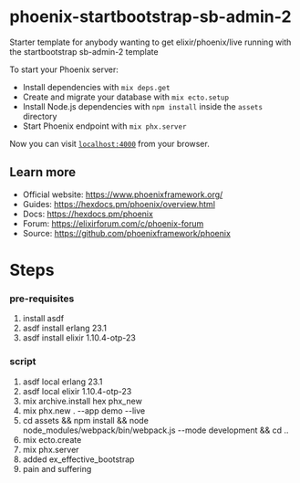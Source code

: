 # phoenix-startbootstrap-sb-admin-2
Starter template for anybody wanting to get elixir/phoenix/live running with the startbootstrap sb-admin-2 template

To start your Phoenix server:
  * Install dependencies with `mix deps.get`
  * Create and migrate your database with `mix ecto.setup`
  * Install Node.js dependencies with `npm install` inside the `assets` directory
  * Start Phoenix endpoint with `mix phx.server`

Now you can visit [`localhost:4000`](http://localhost:4000) from your browser.

## Learn more

  * Official website: https://www.phoenixframework.org/
  * Guides: https://hexdocs.pm/phoenix/overview.html
  * Docs: https://hexdocs.pm/phoenix
  * Forum: https://elixirforum.com/c/phoenix-forum
  * Source: https://github.com/phoenixframework/phoenix

# Steps
### pre-requisites
1. install asdf
1. asdf install erlang 23.1
1. asdf install elixir 1.10.4-otp-23

### script
1. asdf local erlang 23.1
1. asdf local elixir 1.10.4-otp-23
1. mix archive.install hex phx_new
1. mix phx.new .  --app demo --live
1. cd assets && npm install && node node_modules/webpack/bin/webpack.js --mode development && cd ..
1. mix ecto.create
1. mix phx.server
1. added ex_effective_bootstrap 
1. pain and suffering
